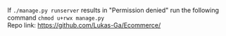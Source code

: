 If 
`./manage.py runserver` results in "Permission denied" run the following command
`chmod u+rwx manage.py`
<br />
Repo link: https://github.com/Lukas-Ga/Ecommerce/
